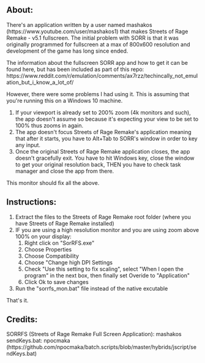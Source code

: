 <h2>About:</h2>
<p>There's an application written by a user named mashakos (https://www.youtube.com/user/mashakos1) that makes Streets of Rage Remake - v5.1 fullscreen. The initial problem with SORR is that it was originally programmed for fullscreen at a max of 800x600 resolution and development of the game has long since ended. 
</p>
<p>
The information about the fullscreen SORR app and how to get it can be found here, but has been included as part of this repo:
https://www.reddit.com/r/emulation/comments/ax7rzz/techincally_not_emulation_but_i_know_a_lot_of/ 
</p>
<p>
However, there were some problems I had using it. This is assuming that you're running this on a Windows 10 machine.
<ol>
<li>If your viewport is already set to 200% zoom (4k monitors and such), the app doesn't assume so because it's expecting your view to be set to 100% thus zooms in again.</li>
<li>The app doesn't focus Streets of Rage Remake's application meaning that after it starts, you have to Alt+Tab to SORR's window in order to key any input.</li>
<li>Once the original Streets of Rage Remake application closes, the app doesn't gracefully exit. You have to hit Windows key, close the window to get your original resolution back, THEN you have to check task manager and close the app from there.</li>
  </ol>
  
This monitor should fix all the above.
</p>
<h2>Instructions:</h2>
<ol>
<li>Extract the files to the Streets of Rage Remake root folder (where you have Streets of Rage Remake installed)</li>
<li>IF you are using a high resolution monitor and you are using zoom above 100% on your display:
  <ol>
  <li>Right click on "SorRFS.exe"</li>
  <li>Choose Properties</li>
  <li>Choose Compatibility</li>
  <li>Choose "Change high DPI Settings</li>
  <li>Check "Use this setting to fix scaling", select "When I open the program" in the next box, then finally set Overide to "Application" </li>
  <li>Click Ok to save changes</li>
  </ol>
</li>
<li>Run the "sorrfs_mon.bat" file instead of the native excutable</li>

</ol>

That's it.

<h2>Credits:</h2>
SORRFS (Streets of Rage Remake Full Screen Application): mashakos<br>
sendKeys.bat: npocmaka (https://github.com/npocmaka/batch.scripts/blob/master/hybrids/jscript/sendKeys.bat)
